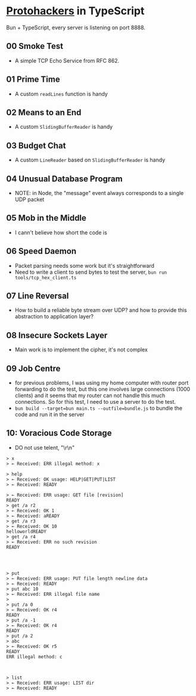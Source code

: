# [Protohackers](https://protohackers.com/) in TypeScript

Bun + TypeScript, every server is listening on port 8888.

## 00 Smoke Test

- A simple TCP Echo Service from RFC 862.

## 01 Prime Time

- A custom `readLines` function is handy

## 02 Means to an End

- A custom `SlidingBufferReader` is handy

## 03 Budget Chat

- A custom `LineReader` based on `SlidingBufferReader` is handy

## 04 Unusual Database Program

- NOTE: in Node, the "message" event always corresponds to a single UDP packet

## 05 Mob in the Middle

- I cann't believe how short the code is

## 06 Speed Daemon

- Packet parsing needs some work but it's straightforward
- Need to write a client to send bytes to test the server, `bun run tools/tcp_hex_client.ts`

## 07 Line Reversal

- How to build a reliable byte stream over UDP? and how to provide this abstraction to application layer?

## 08 Insecure Sockets Layer

- Main work is to implement the cipher, it's not complex

## 09 Job Centre

- for previous problems, I was using my home computer with router port forwarding to do the test, but this one involves large connections (1000 clients) and it seems that my router can not handle this much connections. So for this test, I need to use a server to do the test.
- `bun build --target=bun main.ts --outfile=bundle.js` to bundle the code and run it in the server

## 10: Voracious Code Storage

- DO not use telent, "\r\n"

```
> x
> ← Received: ERR illegal method: x

> help
> ← Received: OK usage: HELP|GET|PUT|LIST
> ← Received: READY

> ← Received: ERR usage: GET file [revision]
READY
> get /a r2
> ← Received: OK 1
> ← Received: aREADY
> get /a r3
> ← Received: OK 10
helloworldREADY
> get /a r4
> ← Received: ERR no such revision
READY




> put
> ← Received: ERR usage: PUT file length newline data
> ← Received: READY
> put abc 10
> ← Received: ERR illegal file name
>
> put /a 0
> ← Received: OK r4
READY
> put /a -1
> ← Received: OK r4
READY
> put /a 2
> abc
> ← Received: OK r5
READY
ERR illegal method: c



> list
> ← Received: ERR usage: LIST dir
> ← Received: READY

```
